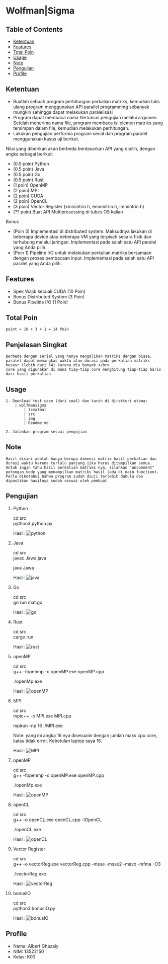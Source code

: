 # Wolfman|Sigma


## Table of Contents
* [Ketentuan](#ketentuan)
* [Features](#Features)
* [Total Poin](#total-poin)
* [Usage](#usage)
* [Note](#note)
* [Pengujian](#pengujian)
* [Profile](#profile)
## Ketentuan
- Buatlah sebuah program perhitungan perkalian matriks, kemudian tulis ulang program menggunakan API parallel programming sebanyak mungkin sehingga dapat melakukan paralelisasi 
- Program dapat membaca nama file kasus pengujian melalui argumen. Setelah menerima nama file, program membaca isi elemen matriks yang tersimpan dalam file, kemudian melakukan perhitungan.
- Lakukan pengujian performa program serial dan program paralel menggunakan kasus uji berikut.

Nilai yang diberikan akan berbeda berdasarkan API yang dipilih, dengan angka sebagai berikut:
- (0.5 poin) Python
- (0.5 poin) Java
- (0.5 poin) Go
- (0.5 poin) Rust
- (1 poin) OpenMP
- (2 poin) MPI
- (2 poin) CUDA
- (2 poin) OpenCL
- (3 poin) Vector Register (xmmintrin.h,  emmintrin.h,  immintrin.h)
- (?? poin) Buat API Multiprosessing di tubes OS kalian

Bonus
- (Poin 3) Implementasi di distributed system. Maksudnya lakukan di beberapa device atau beberapa VM yang terpisah secara fisik dan terhubung melalui jaringan. Implementasi pada salah satu API paralel yang Anda pilih.
- (Poin 1) Pipeline I/O untuk melakukan perkalian matriks bersamaan dengan proses pembacaan input. Implementasi pada salah satu API paralel yang Anda pilih.


## Features
- Spek Wajib kecuali CUDA (10 Poin)
- Bonus Distributed System (3 Poin)
- Bonus Pipeline I/O (1 Poin)
## Total Poin
    point = 10 + 3 + 1 = 14 Poin
    
## Penjelasan Singkat
    Berbeda dengan serial yang hanya mengalikan matriks dengan biasa, paralel dapat memangkas waktu atau durasi pada perkalian matriks besasr (lebih dari 64) karena dia banyak </br>
    core yang digunakan di mana tiap-tiap core menghitung tiap-tiap baris dari hasil perkalian
    
## Usage
    1. Download test case (dari soal) dan taruh di direktori utama:
        | wolfmansigma
            | tcmatmul
            | src
            | img
            | Readme.md

    2. Jalankan program sesuai pengujian

## Note
    Hasil disini adalah hanya berupa dimensi matrix hasil perkalian dan durasi waktu karena terlalu panjang jika harus ditampilkan semua. Untuk ingin tahu hasil perkalian matriks nya, silahkan "uncomment" potongan kode yang menampilkan matriks hasil (ada di main function). Perlu diketahui bahwa program sudah diuji terlebih dahulu dan dipastikan hasilnya sudah sesuai oleh pembuat
## Pengujian
1. Python

    cd src </br>
    python3 python.py

    Hasil:
    ![python](./img/python.png)

2. Java

    cd src </br>
    javac Jawa.java

    java Jawa

    Hasil: 
    ![java](./img/java.png) 
3. Go

    cd src </br>
    go run mat.go

    Hasil: 
    ![go](./img/go.png)
3. Rust

    cd src </br>
    cargo run

    Hasil: 
    ![rust](./img/rust.png)
4. openMP

    cd src </br>
    g++ -fopenmp -o openMP.exe openMP.cpp

    ./openMp.exe

    Hasil: 
    ![openMP](./img/openMP.png)
5. MPI

    cd src </br>
    mpic++ -o MPI.exe MPI.cpp

    mpirun -np 16 ./MPI.exe

    Note: yang ini angka 16 nya disesuaiin dengan jumlah maks cpu core, kalau tidak error. Kebetulan laptop saya 16.

    Hasil: 
    ![MPI](./img/mpi.png)
6. openMP

    cd src </br>
    g++ -fopenmp -o openMP.exe openMP.cpp

    ./openMp.exe

    Hasil: 
    ![openMP](./img/openMP.png) 
7. openCL

    cd src </br>
    g++ -o openCL.exe openCL.cpp -lOpenCL

    ./openCL.exe

    Hasil: 
    ![openCL](./img/openCL.png) 
8. Vector Register

    cd src </br>
    g++ -o vectorReg.exe vectorReg.cpp -msse -msse2 -mavx -mfma -O3

    ./vectorReg.exe

    Hasil: 
    ![vectorReg](./img/vectorReg.png) 

9. bonusIO

    cd src </br>
    python3 bonusIO.py

    Hasil: 
    ![bonusIO](./img/bonusIO.png) 




## Profile
* Nama: Albert Ghazaly
* NIM: 13522150
* Kelas: K03

